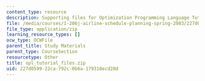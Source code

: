 ```yaml
---
content_type: resource
description: Supporting files for Optimization Programming Language Tutorial
file: /media/courses/1-206j-airline-schedule-planning-spring-2003/227d059922ca792c0b6a179318ecd20d_opl_tutorial_files.zip
file_type: application/zip
learning_resource_types: []
ocw_type: OCWFile
parent_title: Study Materials
parent_type: CourseSection
resourcetype: Other
title: opl_tutorial_files.zip
uid: 227d0599-22ca-792c-0b6a-179318ecd20d
---
```


